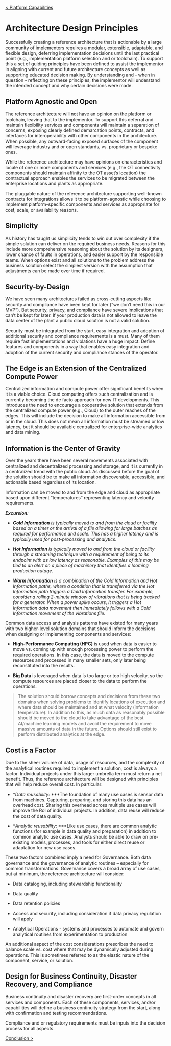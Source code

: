 [< Platform Capabilities](./06_Platform_Capabilities.md)

# Architecture Design Principles 

Successfully creating a reference architecture that is actionable by a
large community of implementors requires a modular, extensible,
adaptable, and flexible design, deferring implementation decisions until
the last practical point (e.g., implementation platform selection and or
toolchain). To support this a set of guiding principles have been
defined to assist the implementor in aligning with current and future
architecture concepts as well as supporting educated decision making. By
understanding and - when in question - reflecting on these principles,
the implementor will understand the intended concept and why certain
decisions were made.

## Platform Agnostic and Open

The reference architecture will not have an opinion on the platform or
toolchain, leaving that to the implementor. To support this deferral and
maintain flexibility services and components will maintain a separation
of concerns, exposing clearly defined demarcation points, contracts, and
interfaces for interoperability with other components in the
architecture. When possible, any outward-facing exposed surfaces of the
component will leverage industry and or open standards, vs. proprietary
or bespoke ones.

While the reference architecture may have opinions on characteristics
and locale of one or more components and services (e.g., the OT
connectivity components should maintain affinity to the OT asset’s
location) the contractual approach enables the services to be migrated
between the enterprise locations and plants as appropriate.

The pluggable nature of the reference architecture supporting well-known
contracts for integrations allows it to be platform-agnostic while
choosing to implement platform-specific components and services as
appropriate for cost, scale, or availability reasons.

## Simplicity

As history has taught us simplicity tends to win out over complexity if
the simple solution can deliver on the required business needs. Reasons
for this include more comprehensive reasoning about the solution by its
designers, lower chance of faults in operations, and easier support by
the responsible teams. When options exist and all solutions to the
problem address the business solution select the simplest version with
the assumption that adjustments can be made over time if required.

## Security-by-Design

We have seen many architectures failed as cross-cutting aspects like
security and compliance have been kept for later (“we don’t need this in
our MVP”). But security, privacy, and compliance have severe
implications that can’t be kept for later. If your production data is
not allowed to leave the data center of the plant a public cloud
solution is not a valid solution.

Security must be integrated from the start, easy integration and
adoption of additional security and compliance requirements is a must.
Many of them require fast implementations and violations have a huge
impact. Define features and components in a way that enables easy
integration and adoption of the current security and compliance stances
of the operator.

## The Edge is an Extension of the Centralized Compute Power

Centralized information and compute power offer significant benefits
when it is a viable choice. Cloud computing offers such centralization
and is currently becoming the de facto approach for new IT developments.
This introduces the need to encourage a cooperative solution that
extends from the centralized compute power (e.g., Cloud) to the outer
reaches of the edges. This will include the decision to make all
information accessible from or in the cloud. This does not mean all
information must be streamed or low latency, but it should be available
centralized for enterprise-wide analytics and data mining.

## Information is the Center of Gravity

Over the years there have been several movements associated with
centralized and decentralized processing and storage, and it is
currently in a centralized trend with the public cloud. As discussed
before the goal of the solution should be to make all information
discoverable, accessible, and actionable based regardless of its
location.

Information can be moved to and from the edge and cloud as appropriate
based upon different “temperatures” representing latency and velocity
requirements.

***Excursion:***

-   ***Cold Information** is typically moved to and from the cloud or
    facility based on a timer or the arrival of a file allowing for
    large batches as required for performance and scale. This has a
    higher latency and is typically used for post-processing and
    analytics.*

-   ***Hot Information** is typically moved to and from the cloud or
    facility through a streaming technique with a requirement of being
    to its endpoint with as low latency as reasonable. Examples of this
    may be tied to an alert on a piece of machinery that identifies a
    looming production outage.*

-   ***Warm Information** is a combination of the Cold Information and
    Hot Information paths, where a condition that is transferred via the
    Hot Information path triggers a Cold Information transfer. For
    example, consider a rolling 2-minute window of vibrations that is
    being tracked for a generator. When a power spike occurs, it
    triggers a Hot Information data movement then immediately follows
    with a Cold Information movement of the vibrations file.*

Common data access and analysis patterns have existed for many years
with two higher-level solution domains that should inform the decisions
when designing or implementing components and services:

-   **High-Performance Computing (HPC)** is used when data is easier to
    move vs. coming up with enough processing power to perform the
    required operations. In this case, the data is moved to the compute
    resources and processed in many smaller sets, only later being
    reconstituted into the results.

-   **Big Data** is leveraged when data is too large or too high
    velocity, so the compute resources are placed closer to the data to
    perform the operations.

> The solution should borrow concepts and decisions from these two
> domains when solving problems to identify locations of execution and
> where data should be maintained and at what velocity (information
> temperature). In addition to this, as much data as reasonably possible
> should be moved to the cloud to take advantage of the best AI/machine
> learning models and avoid the requirement to move massive amounts of
> data in the future. Options should still exist to perform distributed
> analytics at the edge.

## Cost is a Factor

Due to the sheer volume of data, usage of resources, and the complexity
of the analytical routines required to implement a solution, cost is
always a factor. Individual projects under this larger umbrella term
must return a net benefit. Thus, the reference architecture will be
designed with principles that will help reduce overall cost. In
particular:

-   **Data reusability*: ***The foundation of many use cases is sensor
    data from machines. Capturing, preparing, and storing this data has
    an overhead cost. Sharing this overhead across multiple use cases
    will improve the RoI of individual projects. In addition, data reuse
    will reduce the cost of data quality.

-   **Analytic reusability*: ***Like use cases, there are common
    analytic functions (for example in data quality and preparation) in
    addition to common analytic use cases. Analysts should be able to
    draw on pre-existing models, processes, and tools for either direct
    reuse or adaptation for new use cases.

These two factors combined imply a need for Governance. Both data
governance and the governance of analytic routines – especially for
common transformations. Governance covers a broad array of use cases,
but at minimum, the reference architecture will consider:

-   Data cataloging, including stewardship functionality

-   Data quality

-   Data retention policies

-   Access and security, including consideration if data privacy
    regulation will apply

-   Analytical Operations - systems and processes to automate and govern
    analytical routines from experimentation to production

An additional aspect of the cost considerations prescribes the need to
balance scale vs. cost where that may be dynamically adjusted during
operations. This is sometimes referred to as the elastic nature of the
component, service, or solution.

## Design for Business Continuity, Disaster Recovery, and Compliance

Business continuity and disaster recovery are first-order concepts in
all services and components. Each of these components, services, and/or
capabilities will define a business continuity strategy from the start,
along with confirmation and testing recommendations.

Compliance and or regulatory requirements must be inputs into the
decision process for all aspects.

[Conclusion >](./08_Conclusion.md)
